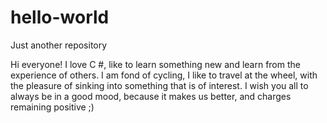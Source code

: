 # hello-world
Just another repository

Hi everyone!
I love C #, like to learn something new and learn from the experience of others.
I am fond of cycling, I like to travel at the wheel, with the pleasure of sinking into something that is of interest.
I wish you all to always be in a good mood, because it makes us better, and charges remaining positive ;)
